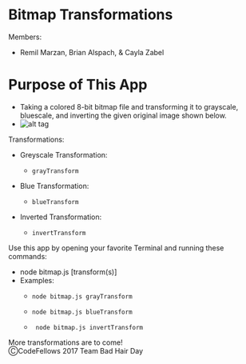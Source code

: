 # Bitmap Transformations

Members:
  - Remil Marzan, Brian Alspach, & Cayla Zabel

# Purpose of This App

  - Taking a colored 8-bit bitmap file and transforming it to grayscale, bluescale, and inverting the given original image shown below.
  - ![alt tag](./img/palette-bitmap.bmp)

Transformations:
  - Greyscale Transformation:
    -     grayTransform
  - Blue Transformation:
    -     blueTransform
  - Inverted Transformation:
    -     invertTransform

Use this app by opening your favorite Terminal and running these commands:
- node bitmap.js [transform(s)]
 - Examples:
    -     node bitmap.js grayTransform
    -     node bitmap.js blueTransform
    -      node bitmap.js invertTransform

More transformations are to come!
<br>
ⒸCodeFellows 2017 Team Bad Hair Day
